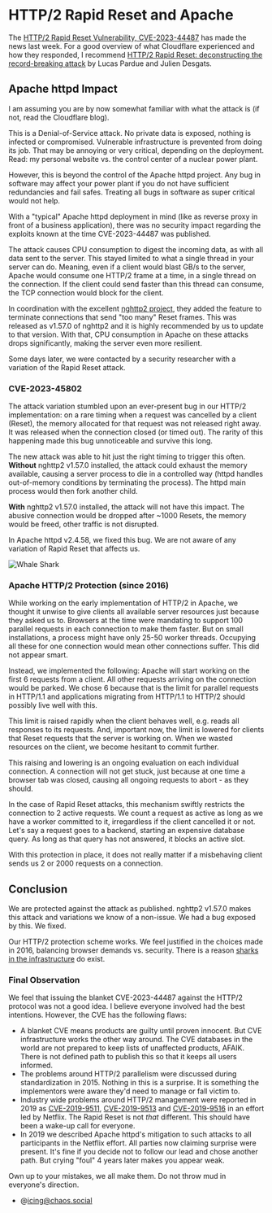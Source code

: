 # HTTP/2 Rapid Reset and Apache

The [HTTP/2 Rapid Reset Vulnerability, CVE-2023-44487](https://www.cisa.gov/news-events/alerts/2023/10/10/http2-rapid-reset-vulnerability-cve-2023-44487) has made the news last week. For a good overview of what Cloudflare experienced and how they responded, I recommend [HTTP/2 Rapid Reset: deconstructing the record-breaking attack](https://blog.cloudflare.com/technical-breakdown-http2-rapid-reset-ddos-attack/) by Lucas Pardue and Julien Desgats.

## Apache httpd Impact

I am assuming you are by now somewhat familiar with what the attack is (if not, read the Cloudflare blog). 

This is a Denial-of-Service attack. No private data is exposed, nothing is infected or compromised. Vulnerable infrastructure is prevented from doing its job. That may be annoying or very critical, depending on the deployment. Read: my personal website vs. the control center of a nuclear power plant.

However, this is beyond the control of the Apache httpd project. Any bug in software may affect your power plant if you do not have sufficient redundancies and fail safes. Treating all bugs in software as super critical would not help.

With a "typical" Apache httpd deployment in mind (like as reverse proxy in front of a business application), there was no security impact regarding the exploits known at the time CVE-2023-44487 was published. 

The attack causes CPU consumption to digest the incoming data, as with all data sent to the server. This stayed limited to what a single thread in your server can do. Meaning, even if a client would blast GB/s to the server, Apache would consume one HTTP/2 frame at a time, in a single thread on the connection. If the client could send faster than this thread can consume, the TCP connection would block for the client.

In coordination with the excellent [nghttp2 project](https://nghttp2.org), they added the feature to terminate connections that send "too many" Reset frames. This was released as v1.57.0 of nghttp2 and it is highly recommended by us to update to that version. With that, CPU consumption in Apache on these attacks drops significantly, making the server even more resilient.

Some days later, we were contacted by a security researcher with a variation of the Rapid Reset attack.

### CVE-2023-45802

The attack variation stumbled upon an ever-present bug in our HTTP/2 implementation: on a rare timing when a request was cancelled by a client (Reset), the memory allocated for that request was not released right away. It was released when the connection closed (or timed out). The rarity of this happening made this bug unnoticeable and survive this long.

The new attack was able to hit just the right timing to trigger this often. **Without** nghttp2 v1.57.0 installed, the attack could exhaust the memory available, causing a server process to die in a controlled way (httpd handles out-of-memory conditions by terminating the process). The httpd main process would then fork another child. 

**With** nghttp2 v1.57.0 installed, the attack will not have this impact. The abusive connection would be dropped after ~1000 Resets, the memory would be freed, other traffic is not disrupted.

In Apache httpd v2.4.58, we fixed this bug. We are not aware of any variation of Rapid Reset that affects us.

![Whale Shark](https://upload.wikimedia.org/wikipedia/commons/f/f1/Whale_shark_Georgia_aquarium.jpg)

### Apache HTTP/2 Protection (since 2016)

While working on the early implementation of HTTP/2 in Apache, we thought it unwise to give clients all available server resources just because they asked us to. Browsers at the time were mandating to support 100 parallel requests in each connection to make them faster. But on small installations, a process might have only 25-50 worker threads. Occupying all these for one connection would mean other connections suffer. This did not appear smart.

Instead, we implemented the following: Apache will start working on the first 6 requests from a client. All other requests arriving on the connection would be parked. We chose 6 because that is the limit for parallel requests in HTTP/1.1 and applications migrating from HTTP/1.1 to HTTP/2 should possibly live well with this.

This limit is raised rapidly when the client behaves well, e.g. reads all responses to its requests. And, important now, the limit is lowered for clients that Reset requests that the server is working on. When we wasted resources on the client, we become hesitant to commit further.

This raising and lowering is an ongoing evaluation on each individual connection. A connection will not get stuck, just because at one time a browser tab was closed, causing all ongoing requests to abort - as they should.

In the case of Rapid Reset attacks, this mechanism swiftly restricts the connection to 2 active requests. We count a request as active as long as we have a worker committed to it, irregardless if the client cancelled it or not. Let's say a request goes to a backend, starting an expensive database query. As long as that query has not answered, it blocks an active slot.

With this protection in place, it does not really matter if a misbehaving client sends us 2 or 2000 requests on a connection.

## Conclusion

We are protected against the attack as published. nghttp2 v1.57.0 makes this attack and variations we know of a non-issue. We had a bug exposed by this. We fixed.

Our HTTP/2 protection scheme works. We feel justified in the choices made in 2016, balancing browser demands vs. security. There is a reason [sharks in the infrastructure](https://www.simplethread.com/relational-databases-arent-dinosaurs-theyre-sharks/) do exist.

### Final Observation

We feel that issuing the blanket CVE-2023-44487  against the HTTP/2 protocol was not a good idea. I believe everyone involved had the best intentions. However, the CVE has the following flaws:

* A blanket CVE means products are guilty until proven innocent. But CVE infrastructure works the other way around. The CVE databases in the world are not prepared to keep lists of unaffected products, AFAIK. There is not defined path to publish this so that it keeps all users informed.
* The problems around HTTP/2 parallelism were discussed during standardization in 2015. Nothing in this is a surprise. It is something the implementors were aware they'd need to manage or fall victim to.
* Industry wide problems around HTTP/2 management were reported in 2019 as [CVE-2019-9511](https://cve.mitre.org/cgi-bin/cvename.cgi?name=CVE-2019-9511), [CVE-2019-9513](https://cve.mitre.org/cgi-bin/cvename.cgi?name=CVE-2019-9513) and [CVE-2019-9516](https://cve.mitre.org/cgi-bin/cvename.cgi?name=CVE-2019-9516) in an effort led by Netflix. The Rapid Reset is not *that* different. This should have been a wake-up call for everyone.
* In 2019 we described Apache httpd's mitigation to such attacks to all participants in the Netflix effort. All parties now claiming surprise were present. It's fine if you decide not to follow our lead and chose another path. But crying "foul" 4 years later makes you appear weak.

Own up to your mistakes, we all make them. Do not throw mud in everyone's direction.

- @icing@chaos.social





